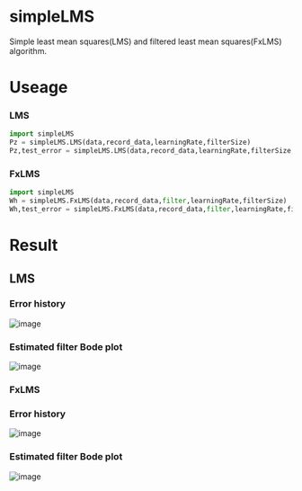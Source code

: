 # simpleLMS
Simple least mean squares(LMS) and filtered least mean squares(FxLMS) algorithm.

# Useage
### LMS
```python
import simpleLMS
Pz = simpleLMS.LMS(data,record_data,learningRate,filterSize)
Pz,test_error = simpleLMS.LMS(data,record_data,learningRate,filterSize,True)
```
### FxLMS
```python
import simpleLMS
Wh = simpleLMS.FxLMS(data,record_data,filter,learningRate,filterSize)
Wh,test_error = simpleLMS.FxLMS(data,record_data,filter,learningRate,filterSize,True)
```
# Result
## LMS
### Error history
![image](https://github.com/user-attachments/assets/c3a45b98-7a1f-46fd-b142-5f39ee9adf35)
### Estimated filter Bode plot
![image](https://github.com/user-attachments/assets/7e8885e7-6b22-43ea-bfec-6f1fb369c0df)


### FxLMS
### Error history
![image](https://github.com/user-attachments/assets/1865d56e-1014-40f4-a00d-ec5ae892e68e)
### Estimated filter Bode plot
![image](https://github.com/user-attachments/assets/60150074-d388-4da8-8d7a-6b28e65d09b4)






